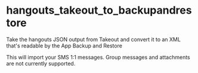 # hangouts_takeout_to_backupandrestore
Take the hangouts JSON output from Takeout and convert it to an XML that's readable by the App Backup and Restore

This will import your SMS 1:1 messages. Group messages and attachments are not currently supported.
